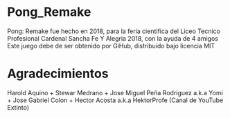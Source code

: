 # Pong_Remake
Pong: Remake fue hecho en 2018, para la feria cientifica del Liceo Tecnico Profesional Cardenal Sancha Fe Y Alegria 2018, con la ayuda de 4 amigos Este juego debe de ser obtenido por GiHub, distribuido bajo licencia MIT

# Agradecimientos

Harold Aquino + Stewar Medrano + Jose Miguel Peña Rodriguez a.k.a Yomi + Jose Gabriel Colon + Hector Acosta a.k.a HektorProfe (Canal de YouTube Extinto)
